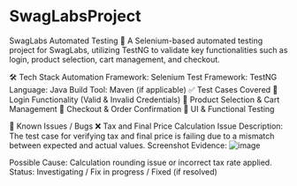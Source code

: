 # SwagLabsProject
SwagLabs Automated Testing 🚀
A Selenium-based automated testing project for SwagLabs, utilizing TestNG to validate key functionalities such as login, product selection, cart management, and checkout.

🛠 Tech Stack
Automation Framework: Selenium
Test Framework: TestNG
Language: Java
Build Tool: Maven (if applicable)
✅ Test Cases Covered
🔹 Login Functionality (Valid & Invalid Credentials)
🔹 Product Selection & Cart Management
🔹 Checkout & Order Confirmation
🔹 UI & Functional Testing


🐞 Known Issues / Bugs
❌ Tax and Final Price Calculation Issue
Description: The test case for verifying tax and final price is failing due to a mismatch between expected and actual values.
Screenshot Evidence:
![image](https://github.com/user-attachments/assets/c78f60cf-177e-43e9-9bfd-26bd02c9b55e)

Possible Cause: Calculation rounding issue or incorrect tax rate applied.
Status: Investigating / Fix in progress / Fixed (if resolved)
